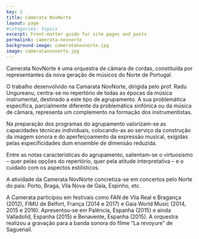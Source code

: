```yaml
---
key: 2
title: Camerata NovNorte
layout: page
#categories: topics
excerpt: Front-matter guide for site pages and posts
permalink: camerata-novnorte
background-image: cameratanovnorte.jpg
image: cameratanovnorte.jpg
--- 
```

Camerata NovNorte é uma orquestra de câmara de cordas, constituída por representantes da nova geração de músicos do Norte de Portugal.  
  
O trabalho desenvolvido na Camarata NovNorte, dirigida pelo prof. Radu Ungureanu, centra-se no repertório de todas as épocas da música instrumental, destinado a este tipo de agrupamento. A sua problemática específica, parcialmente diferente da problemática sinfónica ou da música de câmara, representa um complemento na formação dos instrumentistas.  
  
Na preparação dos programas do agrupamento valorizam-se as capacidades técnicas individuais, colocando-as ao serviço da construção da imagem sonora e do aperfeiçoamento da expressão musical, exigidas pelas especificidades dum ensemble de dimensão reduzida.  
  
Entre as notas características do agrupamento, salientam-se o virtuosismo – quer pelas opções do repertório, quer pela atitude interpretativa – e o cuidado com os aspectos estilísticos.  
  
A atividade da Camerata NovNorte concretiza-se em concertos pelo Norte do país: Porto, Braga, Vila Nova de Gaia, Espinho, etc.   
  
A Camerata participou em festivais como FAN de Vila Real e Bragança (2012), FIMU de Belfort, França (2014 e 2017) e Gaia World Music (2014, 2015 e 2016).
Apresentou-se em Palência, Espanha (2015) e ainda Valladolid, Espanha (2015) e Benavente, Espanha (2015).
A orquestra realizou a gravação para a banda sonora do filme “La revoyure” de Saguenail.  
